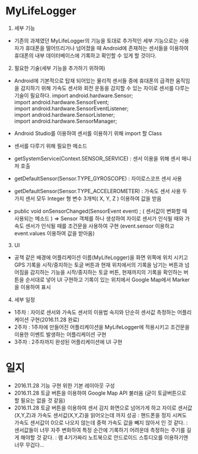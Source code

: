 # MyLifeLogger

1. 세부 기능
 - 기존의 과제였던 MyLifeLogger의 기능을 토대로 추가적인 세부 기능으로는 사용자가 휴대폰을 떨어뜨리거나 넘어졌을 때 Android에 존재하는 센서들을 이용하여 휴대폰의 내부 데이터베이스에 기록하고 확인할 수 있게 할 것이다.

2. 필요한 기술(세부 기능을 추가하기 위하여)
 - Android에 기본적으로 탑재 되어있는 물리적 센서들 중에 휴대폰의 급격한 움직임을 감지하기 위해 가속도 센서와 회전 운동을 감지할 수 있는 자이로 센서를 다루는 기술이 필요하다.
import android.hardware.Sensor;  
import android.hardware.SensorEvent;  
import android.hardware.SensorEventListener;  
import android.hardware.SensorListener;  
import android.hardware.SensorManager;  

 - Android Studio를 이용하여 센서를 이용하기 위해 import 할 Class

 - 센서를 다루기 위해 필요한 메소드
 - getSystemService(Context.SENSOR_SERVICE)
 	: 센서 이용을 위해 센서 매니저 호출

 - getDefaultSensor(Sensor.TYPE_GYROSCOPE) 
	: 자이로스코프 센서 사용

 - getDefaultSensor(Sensor.TYPE_ACCELEROMETER)
 	: 가속도 센서 사용
	두 가지 센서 모두 Integer 형 변수 3개씩( X, Y, Z ) 이용하여 값을 받음

 - public void onSensorChanged(SensorEvent event) ;
	( 센서값이 변화할 때 사용되는 메소드 )
	=> Sensor 객체를 하나 생성하여 자이로 센서가 인식될 때와 가속도 센서가 인식될 때를 조건문을 사용하여 구현
	(event.sensor 이용하고 event.values 이용하여 값을 받아옴)

3. UI
 - 공책 같은 배경에 어플리케이션 이름(MyLifeLogger)을 화면 위쪽에 위치 시키고 GPS 기록을 시작/중지하는 토글 버튼과 현재 위치에서의 기록을 남기는 버튼과 넘어짐을 감지하는 기능을 시작/중지하는 토글 버튼, 현재까지의 기록을 확인하는 버튼을 순서대로 넣어 UI 구현하고 기록이 있는 위치에서 Google Map에서 Marker을 이용하여 표시

4. 세부 일정
 - 1주차 : 자이로 센서와 가속도 센서의 이용법 숙지와 단순히 센서값 측정하는 어플리케이션 구현(2016.11.28 완료)
 - 2주차 : 1주차에 만들어진 어플리케이션을 MyLifeLogger에 적용시키고 조건문을 이용한 이벤트 발생하는 어플리케이션 구현
 - 3주차 : 2주차까지 완성된 어플리케이션에 UI 구현

# 일지
 - 2016.11.28 기능 구현 위한 기본 레이아웃 구성
 - 2016.11.28 토글 버튼을 이용하여 Google Map API 불러옴 (굳이 토글버튼으로 할 필요는 없을 것 같음)
 - 2016.11.28 토글 버튼을 이용하여 센서 감지 화면으로 넘어가게 하고 자이로 센서값(X,Y,Z)과 가속도 센서값(X,Y,Z)을 읽어오는데 까지 성공
	: 핸드폰을 정지 시켜도 가속도 센서값이 0으로 나오지 않는데 중력 가속도 값을 빼지 않아서 인 것 같다.
	: 센서값들이 너무 자주 변화하여 특정 순간에 기록하기 어려운데 측정하는 주기를 길게 해야할 것 같다.
	: 램 4기가짜리 노트북으로 안드로이드 스튜디오를 이용하기엔 너무 무겁다...
